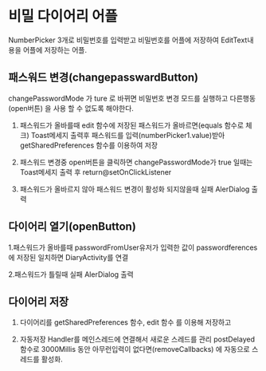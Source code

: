 # 비밀 다이어리 어플
NumberPicker 3개로 비밀번호를 입력받고 비밀번호를 어플에 저장하여
EditText내용을 어플에 저장하는 어플.


## 패스워드 변경(changepasswardButton)
changePasswordMode 가 ture 로 바뀌면 비밀번호 변경 모드를 실행하고 다른행동(open버튼) 을 사용 할 수 없도록 해야한다.

1. 패스워드가 올바를때
edit 함수에 저장된 패스워드가 올바르면(equals 함수로 체크) Toast메세지 출력후 패스워드를 입력(numberPicker1.value)받아 
getSharedPreferences 함수를 이용하여 저장


2. 패스워드 변경중 open버튼을 클릭하면
changePasswordMode가 true 일때는 Toast메세지 출력 후 return@setOnClickListener

3. 패스워드가 올바르지 않아 패스워드 변경이 활성화 되지않을때
실패 AlerDialog 출력


## 다이어리 열기(openButton)
1.패스워드가 올바를때
passwordFromUser유저가 입력한 값이 passwordferences에 저장된 일치하면
DiaryActivity를 연결

2.패스워드가 틀릴때
실패 AlerDialog 출력

## 다이어리 저장
1. 다이어리를 getSharedPreferences 함수, edit 함수 를 이용해 저장하고

2. 자동저장
Handler를 메인스레드에 연결해서 새로운 스레드를 관리
postDelayed 함수로 3000Millis 동안 아무런입력이 없다면(removeCallbacks) 에 자동으로 스레드를 활성화.
